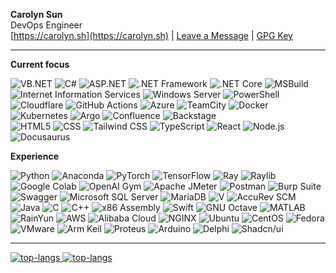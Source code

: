 <!--
**carolyn-sun/carolyn-sun** is a ✨ _special_ ✨ repository because its `README.md` (this file) appears on your GitHub profile.

Here are some ideas to get you started:

- 🔭 I’m currently working on ...
- 🌱 I’m currently learning ...
- 👯 I’m looking to collaborate on ...
- 🤔 I’m looking for help with ...
- 💬 Ask me about ...
- 📫 How to reach me: ...
- 😄 Pronouns: ...
- ⚡ Fun fact: ...
-->

**Carolyn Sun** <br/>
DevOps Engineer <br />
[https://carolyn.sh](https://carolyn.sh) | [Leave a Message](https://github.com/carolyn-sun/carolyn-sun/discussions/1) | [GPG Key](https://carolyn.sh/gpg)

---

**Current focus**

![VB.NET](https://img.shields.io/badge/-VisualBasic.NET-512BD4?style=flat-square&logo=vbdotnet) ![C#](https://img.shields.io/badge/-C%23-512BD4?style=flat-square&logo=c-sharp&logoColor=white) ![ASP.NET](https://img.shields.io/badge/-ASP.NET-512BD4?style=flat-square&logo=dotnet&logoColor=white) ![.NET Framework](https://img.shields.io/badge/-NET_Framework-512BD4?style=flat-square&logo=dotnet&logoColor=white) ![.NET Core](https://img.shields.io/badge/-NET_Core-512BD4?style=flat-square&logo=dotnet&logoColor=white) ![MSBuild](https://img.shields.io/badge/-MSBuild-512BD4?style=flat-square&logo=msbuild&logoColor=white) ![Internet Information Services](https://img.shields.io/badge/-Internet_Information_Services-512BD4?style=flat-square&logo=internetinformationservices&logoColor=white) ![Windows Server](https://img.shields.io/badge/-Windows_Server-0078D4?style=flat-square&logo=windowsserver&logoColor=white) ![PowerShell](https://img.shields.io/badge/-PowerShell-012456?style=flat-square&logo=powershell&logoColor=white)<br />![Cloudflare](https://img.shields.io/badge/-Cloudflare-F38020?style=flat-square&logo=cloudflare&logoColor=white) ![GitHub Actions](https://img.shields.io/badge/-GitHub_Actions-2088FF?style=flat-square&logo=githubactions&logoColor=white) ![Azure](https://img.shields.io/badge/-Microsoft_Azure-0078D4?style=flat-square&logo=azure&logoColor=white) ![TeamCity](https://img.shields.io/badge/-TeamCity-000000?style=flat-square&logo=teamcity&logoColor=white) ![Docker](https://img.shields.io/badge/-Docker-2496ED?style=flat-square&logo=docker&logoColor=white) ![Kubernetes](https://img.shields.io/badge/-Kubernetes-326CE5?style=flat-square&logo=kubernetes&logoColor=white) ![Argo](https://img.shields.io/badge/-Argo-EF7B4D?style=flat-square&logo=argo&logoColor=white) ![Confluence](https://img.shields.io/badge/-Confluence-172B4D?style=flat-square&logo=confluence&logoColor=white) ![Backstage](https://img.shields.io/badge/-Backstage-9BF0E1?style=flat-square&logo=backstage&logoColor=black)<br /> ![HTML5](https://img.shields.io/badge/-HTML5-E34F26?style=flat-square&logo=html5&logoColor=white) ![CSS](https://img.shields.io/badge/-CSS-663399?style=flat-square&logo=css&logoColor=white) ![Tailwind CSS](https://img.shields.io/badge/-Tailwind_CSS-06B6D4?style=flat-square&logo=tailwindcss&logoColor=white) ![TypeScript](https://img.shields.io/badge/-TypeScript-3178C6?style=flat-square&logo=typescript&logoColor=white) ![React](https://img.shields.io/badge/-React-61DAFB?style=flat-square&logo=react&logoColor=black) ![Node.js](https://img.shields.io/badge/-Node.js-5FA04E?style=flat-square&logo=nodedotjs&logoColor=white) ![Docusaurus](https://img.shields.io/badge/-Docusaurus-3ECC5F?style=flat-square&logo=docusaurus&logoColor=white)

**Experience**

![Python](https://img.shields.io/badge/-Python-3776AB?style=flat-square&logo=python&logoColor=white) ![Anaconda](https://img.shields.io/badge/-Anaconda-44A833?style=flat-square&logo=anaconda&logoColor=white) ![PyTorch](https://img.shields.io/badge/-PyTorch-EE4C2C?style=flat-square&logo=pytorch&logoColor=white) ![TensorFlow](https://img.shields.io/badge/-TensorFlow-FF6F00?style=flat-square&logo=tensorflow&logoColor=white) ![Ray](https://img.shields.io/badge/-Ray-028CF0?style=flat-square&logo=ray&logoColor=white) ![Raylib](https://img.shields.io/badge/-Raylib-000000?style=flat-square&logo=raylib&logoColor=white) ![Google Colab](https://img.shields.io/badge/-Google_Colab-F9AB00?style=flat-square&logo=googlecolab&logoColor=white) ![OpenAI Gym](https://img.shields.io/badge/-OpenAI_Gym-0081A5?style=flat-square&logo=openai&logoColor=white) ![Apache JMeter](https://img.shields.io/badge/-Apache_JMeter-D22128?style=flat-square&logo=apachejmeter&logoColor=white) ![Postman](https://img.shields.io/badge/-Postman-FF6C37?style=flat-square&logo=postman&logoColor=white) ![Burp Suite](https://img.shields.io/badge/-Burp_Suite-FF6633?style=flat-square&logo=burpsuite&logoColor=white) ![Swagger](https://img.shields.io/badge/-Swagger-85EA2D?style=flat-square&logo=swagger&logoColor=black) ![Microsoft SQL Server](https://img.shields.io/badge/-Microsoft_SQL_Server-0000ff?style=flat-square&logo=microsoftsqlserver&logoColor=white) ![MariaDB](https://img.shields.io/badge/-MariaDB-003545?style=flat-square&logo=mariadb&logoColor=white) ![V](https://img.shields.io/badge/-V-5D87BF?style=flat-square&logo=v&logoColor=white) ![AccuRev SCM](https://img.shields.io/badge/-AccuRev-0078EF?style=flat-square&logo=opentext&logoColor=white) ![Java](https://img.shields.io/badge/-Java-007396?style=flat-square&logo=java&logoColor=white) ![C](https://img.shields.io/badge/-C-A8B9CC?style=flat-square&logo=c&logoColor=white) ![C++](https://img.shields.io/badge/-C%2B%2B-00599C?style=flat-square&logo=c%2B%2B&logoColor=white) ![x86 Assembly](https://img.shields.io/badge/-8086_Assembly-0071C5?style=flat-square&logo=intel&logoColor=white) ![Swift](https://img.shields.io/badge/-Swift-FA7343?style=flat-square&logo=swift&logoColor=white) ![GNU Octave](https://img.shields.io/badge/-GNU_Octave-0790C0?style=flat-square&logo=octave&logoColor=white) ![MATLAB](https://img.shields.io/badge/-MATLAB-FBFFAB?style=flat-square&logo=mathworks&logoColor=white) ![RainYun](https://img.shields.io/badge/-RainYun-DAD9D9?style=flat-square&logo=rainyun&logoColor=black) ![AWS](https://img.shields.io/badge/-AWS-232F3E?style=flat-square&logo=amazonaws&logoColor=white) ![Alibaba Cloud](https://img.shields.io/badge/-Alibaba_Cloud-FF6A00?style=flat-square&logo=alibabacloud&logoColor=white) ![NGINX](https://img.shields.io/badge/-NGINX-009639?style=flat-square&logo=nginx&logoColor=white) ![Ubuntu](https://img.shields.io/badge/-Ubuntu-E95420?style=flat-square&logo=ubuntu&logoColor=white) ![CentOS](https://img.shields.io/badge/-CentOS-262577?style=flat-square&logo=centos&logoColor=white) ![Fedora](https://img.shields.io/badge/-Fedora-294172?style=flat-square&logo=fedora&logoColor=white) ![VMware](https://img.shields.io/badge/-VMware-607078?style=flat-square&logo=vmware&logoColor=white) ![Arm Keil](https://img.shields.io/badge/-Arm_Keil-394049?style=flat-square&logo=arm&logoColor=white) ![Proteus](https://img.shields.io/badge/-Proteus-1C79B3?style=flat-square&logo=proteus&logoColor=white) ![Arduino](https://img.shields.io/badge/-Arduino-00878F?style=flat-square&logo=arduino&logoColor=white) ![Delphi](https://img.shields.io/badge/-Delphi-E62431?style=flat-square&logo=delphi&logoColor=white) ![Shadcn/ui](https://img.shields.io/badge/-shadcn_ui-000000?style=flat-square&logo=shadcnui&logoColor=white)

---

<a href="https://github.com/carolyn-sun#gh-light-mode-only">
    <img src="https://github-readme-stats.vercel.app/api/top-langs/?username=carolyn-sun&layout=compact&card_width=450&title_color=0969da&text_color=57606a&bg_color=ffffff&border_color=d0d7de#gh-light-mode-only" alt="top-langs" />
</a>

<a href="https://github.com/carolyn-sun#gh-dark-mode-only">
    <img src="https://github-readme-stats.vercel.app/api/top-langs/?username=carolyn-sun&layout=compact&card_width=450&title_color=539bf5&text_color=768390&bg_color=00000000&border_color=444c56#gh-dark-mode-only" alt="top-langs" />
</a>
